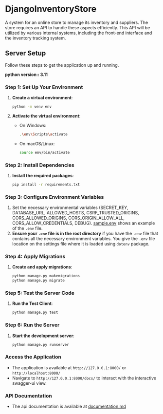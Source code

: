 # DjangoInventoryStore
A system for an online store to manage its inventory and suppliers. The store requires an API to handle these aspects efficiently. This API will be utilized by various internal systems, including the front-end interface and the inventory tracking system.

## Server Setup

Follow these steps to get the application up and running.

**python version:: 3.11**

### Step 1: Set Up Your Environment

1. **Create a virtual environment**:
    ```sh
    python -m venv env
    ```

2. **Activate the virtual environment**:
    - On Windows:
        ```sh
        .\env\Scripts\activate
        ```
    - On macOS/Linux:
        ```sh
        source env/bin/activate
        ```

### Step 2: Install Dependencies

1. **Install the required packages**:
    ```sh
    pip install -r requirements.txt
    ```

### Step 3: Configure Environment Variables

1. Set the necessary environmental variables (SECRET_KEY, DATABASE_URL, ALLOWED_HOSTS, CSRF_TRUSTED_ORIGINS, CORS_ALLOWED_ORIGINS, CORS_ORIGIN_ALLOW_ALL, CORS_ALLOW_CREDENTIALS, DEBUG). [sample.env](sample.env) shows an example of the `.env` file.
3. **Ensure your `.env` file is in the root directory** if you have the `.env` file that contains all the necessary environment variables. You give the `.env` file location on the settings file where it is loaded using `dotenv` package.

### Step 4: Apply Migrations

1. **Create and apply migrations**:
    ```sh
    python manage.py makemigrations
    python manage.py migrate
    ```

### Step 5: Test the Server Code

1. **Run the Test Client**:
    ```sh
    python manage.py test
    ```

### Step 6: Run the Server

1. **Start the development server**:
    ```sh
    python manage.py runserver
    ```

### Access the Application

- The application is available at `http://127.0.0.1:8000/` or `http://localhost:8000/`
- Navigate to `http://127.0.0.1:8000/docs/` to interact with the interactive swagger-ui view.

### API Documentation
- The api documentation is available at [documentation.md](documentation.md)
